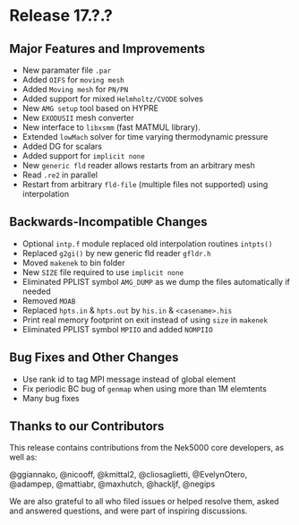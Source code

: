 # Release 17.?.?

## Major Features and Improvements

* New paramater file `.par`
* Added `OIFS` for `moving mesh`
* Added `Moving mesh` for `PN/PN`
* Added support for mixed `Helmholtz/CVODE` solves
* New `AMG setup` tool based on HYPRE
* New `EXODUSII` mesh converter
* New interface to `libxsmm` (fast MATMUL library).
* Extended `lowMach` solver for time varying thermodynamic pressure
* Added DG for scalars
* Added support for `implicit none`
* New `generic fld` reader allows restarts from an arbitrary mesh
* Read `.re2` in parallel
* Restart from arbitrary `fld-file` (multiple files not supported) using interpolation

## Backwards-Incompatible Changes 

* Optional `intp.f` module replaced old interpolation routines `intpts()`
* Replaced `g2gi()` by new generic fld reader `gfldr.h`
* Moved `makenek` to bin folder
* New `SIZE` file required to use `implicit none`
* Eliminated PPLIST symbol `AMG_DUMP` as we dump the files automatically if needed  
* Removed `MOAB` 
* Replaced `hpts.in` & `hpts.out` by `his.in` & `<casename>.his` 
* Print real memory footprint on exit instead of using `size` in `makenek`
* Eliminated PPLIST symbol `MPIIO` and added `NOMPIIO`

## Bug Fixes and Other Changes

* Use rank id to tag MPI message instead of global element 
* Fix periodic BC bug of `genmap` when using more than 1M elemtents
* Many bug fixes

## Thanks to our Contributors
This release contains contributions from the Nek5000 core developers, as well as:

@ggiannako, @nicooff, @kmittal2, @cliosaglietti, @EvelynOtero, @adampep, @mattiabr, @maxhutch, @hackljf, @negips 


We are also grateful to all who filed issues or helped resolve them, asked and answered questions, and were part of inspiring discussions.

